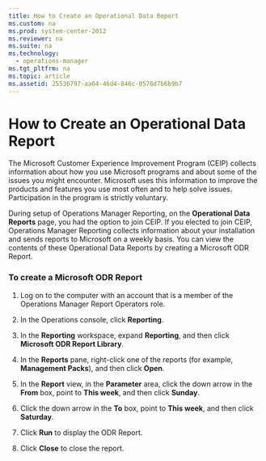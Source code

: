 ```yaml
---
title: How to Create an Operational Data Report
ms.custom: na
ms.prod: system-center-2012
ms.reviewer: na
ms.suite: na
ms.technology: 
  - operations-manager
ms.tgt_pltfrm: na
ms.topic: article
ms.assetid: 25536797-aa64-46d4-846c-0578d7b6b9b7
---
```

# How to Create an Operational Data Report
The Microsoft Customer Experience Improvement Program \(CEIP\) collects information about how you use Microsoft programs and about some of the issues you might encounter. Microsoft uses this information to improve the products and features you use most often and to help solve issues. Participation in the program is strictly voluntary.

During setup of Operations Manager Reporting, on the **Operational Data Reports** page, you had the option to join CEIP. If you elected to join CEIP, Operations Manager Reporting collects information about your installation and sends reports to Microsoft on a weekly basis. You can view the contents of these Operational Data Reports by creating a Microsoft ODR Report.

### To create a Microsoft ODR Report

1.  Log on to the computer with an account that is a member of the Operations Manager Report Operators role.

2.  In the Operations console, click **Reporting**.

3.  In the **Reporting** workspace, expand **Reporting**, and then click **Microsoft ODR Report Library**.

4.  In the **Reports** pane, right\-click one of the reports \(for example, **Management Packs**\), and then click **Open**.

5.  In the **Report** view, in the **Parameter** area, click the down arrow in the **From** box, point to **This week**, and then click **Sunday**.

6.  Click the down arrow in the **To** box, point to **This week**, and then click **Saturday**.

7.  Click **Run** to display the ODR Report.

8.  Click **Close** to close the report.


